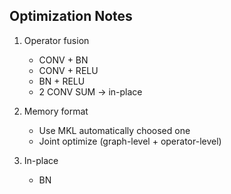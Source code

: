 Optimization Notes
---
1. Operator fusion
    - CONV + BN
    - CONV + RELU
    - BN + RELU
    - 2 CONV SUM -> in-place
    
2. Memory format
    - Use MKL automatically choosed one
    - Joint optimize (graph-level + operator-level)
    
3. In-place
    - BN
    
    